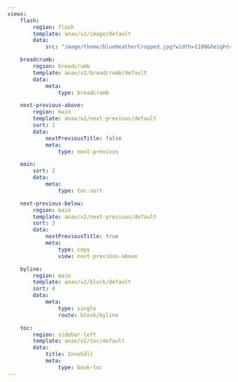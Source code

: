 ```yaml
---
views:
    flash:
        region: flash
        template: anax/v2/image/default
        data:
            src: "image/theme/blueHeatherCropped.jpg?width=1100&height=150&crop-to-fit&area=60,0,30,0"

    breadcrumb:
        region: breadcrumb
        template: anax/v2/breadcrumb/default
        data:
            meta:
                type: breadcrumb

    next-previous-above:
        region: main
        template: anax/v2/next-previous/default
        sort: 1
        data:
            nextPreviousTitle: false
            meta:
                type: next-previous

    main:
        sort: 2
        data:
            meta:
                type: toc-sort

    next-previous-below:
        region: main
        template: anax/v2/next-previous/default
        sort: 3
        data:
            nextPreviousTitle: true
            meta:
                type: copy
                view: next-previous-above

    byline:
        region: main
        template: anax/v2/block/default
        sort: 4
        data:
            meta:
                type: single
                route: block/byline

    toc:
        region: sidebar-left
        template: anax/v2/toc/default
        data:
            title: Innehåll
            meta:
                type: book-toc
---
```

